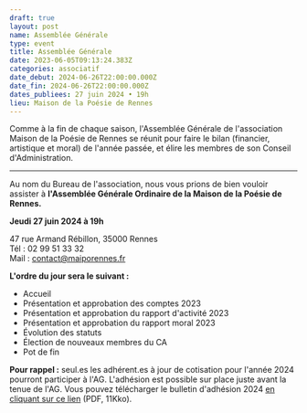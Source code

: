 ```yaml
---
draft: true
layout: post
name: Assemblée Générale
type: event
title: Assemblée Générale
date: 2023-06-05T09:13:24.383Z
categories: associatif
date_debut: 2024-06-26T22:00:00.000Z
date_fin: 2024-06-26T22:00:00.000Z
dates_publiees: 27 juin 2024 • 19h
lieu: Maison de la Poésie de Rennes
---
```

Comme à la fin de chaque saison, l'Assemblée Générale de l'association Maison de la Poésie de Rennes se réunit pour faire le bilan (financier, artistique et moral) de l'année passée, et élire les membres de son Conseil d'Administration.

- - -

Au nom du Bureau de l'association, nous vous prions de bien vouloir assister à **l'Assemblée Générale Ordinaire de la Maison de la Poésie de Rennes.**

**Jeudi 27 juin 2024 à 19h**  

47 rue Armand Rébillon, 35000 Rennes\
Tél : 02 99 51 33 32\
Mail : [contact@maiporennes.fr](mailto:contact@maiporennes.fr?subject=Assembl%C3%A9e%20G%C3%A9n%C3%A9rale)

**L'ordre du jour sera le suivant :**

* Accueil
* Présentation et approbation des comptes 2023
* Présentation et approbation du rapport d'activité 2023
* Présentation et approbation du rapport moral 2023
* Évolution des statuts
* Élection de nouveaux membres du CA
* Pot de fin

**Pour rappel :** seul.es les adhérent.es à jour de cotisation pour l'année 2024 pourront participer à l'AG. L'adhésion est possible sur place juste avant la tenue de l'AG. Vous pouvez télécharger le bulletin d'adhésion 2024 [en cliquant sur ce lien](/imgs/bulletin-d-adh-sion-2024.pdf) (PDF, 11Kko).